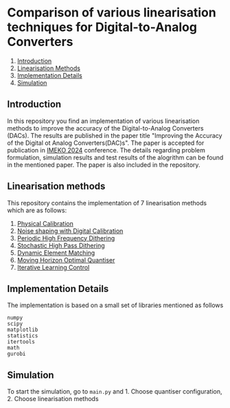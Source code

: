 # Comparison of various linearisation techniques for Digital-to-Analog Converters 

1. [Introduction](#introduction)
2. [Linearisation Methods](#moving-horizon-optimal-quantiser)
3. [Implementation Details](#implementation-details)
4. [Simulation](#Simulation)

## Introduction

In this repository you find an implementation of various linearisation methods to improve the accuracy of the Digital-to-Analog Converters (DACs). The results are published in the paper title "Improving the Accuracy of the Digital ot Analog Converters(DAC)s". The paper is accepted for  publication in [IMEKO 2024](https://www.imeko2024.org/home) conference. The details regarding problem formulation, simulation results and test results of the alogrithm can be found in the mentioned paper. The paper is also included in the repository.  


## Linearisation methods 
This repository contains the implementation of 7 linearisation methods which are as follows:
1. [Physical Calibration](https://pubs.aip.org/aip/rsi/article-abstract/36/7/1062/462480/Double-Precision-Bidirectional-Self-Calibrating?redirectedFrom=fulltext)
2. [Noise shaping with Digital Calibration](https://ieeexplore.ieee.org/document/4061014)
3. [Periodic High Frequency Dithering](https://ieeexplore.ieee.org/document/823976)
4. [Stochastic High Pass Dithering](https://link.springer.com/article/10.1023/A:1008850101197)
5. [Dynamic Element Matching](https://ieeexplore.ieee.org/document/5420027)
6. [Moving Horizon Optimal Quantiser](https://ieeexplore.ieee.org/document/5420027)
7. [Iterative Learning Control](https://ieeexplore.ieee.org/abstract/document/10252330) 

## Implementation Details
The implementation is based on a small set of libraries mentioned as follows
```
numpy
scipy
matplotlib
statistics
itertools
math    
gurobi
```

## Simulation
To start the simulation, go to ```main.py``` and 
    1. Choose quantiser configuration,
    2. Choose linearisation methods


